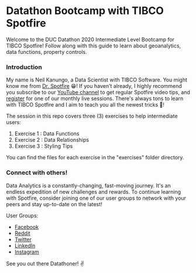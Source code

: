 # Datathon Bootcamp with TIBCO Spotfire

Welcome to the DUC Datathon 2020 Intermediate Level Bootcamp for TIBCO Spotfire! Follow along with this guide to learn about geoanalytics, data functions, property controls.

### Introduction

My name is Neil Kanungo, a Data Scientist with TIBCO Software. You might know me from [Dr. Spotfire](https://community.tibco.com/wiki/doctor-spotfire-office-hours) :grin:! If you haven't already, I highly recommend you subscribe to our [YouTube channel](https://www.youtube.com/channel/UCx3agqDZLbfrHNDUaxr0CXA) to get regular Spotfire video tips, and [register](https://www.tibco.com/events/dr-spotfire-office-hours) for one of our monthly live sessions. There's always tons to learn with TIBCO Spotfire and I aim to teach you all the newest tricks :cowboy_hat_face:!

The session in this repo covers three (3) exercises to help intermediate users:

1. Exercise 1 : Data Functions
2. Exercise 2 : Data Relationships
3. Exercise 3 : Styling Tips

You can find the files for each exercise in the "exercises" folder directory.


### Connect with others!

Data Analytics is a constantly-changing, fast-moving journey. It's an endless expedition of new challenges and rewards. To continue learning with Spotfire, consider joining one of our user groups to network with your peers and stay up-to-date on the latest!

User Groups:
- [Facebook](https://www.facebook.com/groups/651751391967838)
- [Reddit](https://www.reddit.com/r/spotfire/)
- [Twitter](https://twitter.com/DrSpotfire)
- [LinkedIn](https://www.linkedin.com/groups/12253057/)
- [Instagram](https://www.instagram.com/drspotfire/)

See you out there Datathoner! :v: